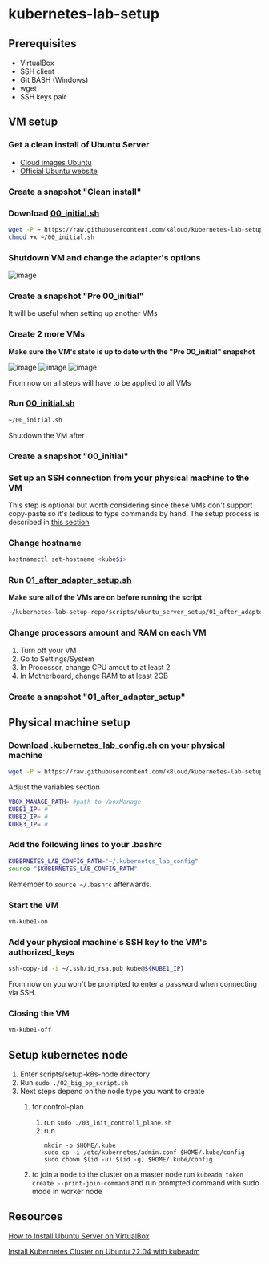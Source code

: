 # kubernetes-lab-setup

## Prerequisites
- VirtualBox
- SSH client
- Git BASH (Windows)
- wget
- SSH keys pair

## VM setup
### Get a clean install of Ubuntu Server
- [Cloud images Ubuntu](https://cloud-images.ubuntu.com/)
- [Official Ubuntu website](https://ubuntu.com/download/server)

### Create a snapshot "Clean install"

### Download [00_initial.sh](https://raw.githubusercontent.com/k8loud/kubernetes-lab-setup/master/scripts/ubuntu_server_setup/00_initial.sh)
```bash
wget -P ~ https://raw.githubusercontent.com/k8loud/kubernetes-lab-setup/master/scripts/ubuntu_server_setup/00_initial.sh
chmod +x ~/00_initial.sh
```

### Shutdown VM and change the adapter's options
![image](https://user-images.githubusercontent.com/29145519/226700209-2f4f55f6-8add-4c75-a296-d5e44a5c4df7.png)

### Create a snapshot "Pre 00_initial"
It will be useful when setting up another VMs

### Create 2 more VMs
**Make sure the VM's state is up to date with the "Pre 00_initial" snapshot**

![image](https://user-images.githubusercontent.com/29145519/227028228-2d5206c7-7eed-47e4-83c8-a5c7f3e26f8d.png)
![image](https://user-images.githubusercontent.com/29145519/227028319-17612d80-3db4-4e98-915c-ab8700a85531.png)
![image](https://user-images.githubusercontent.com/29145519/227028389-dce21682-b249-408c-abd0-7ed49630224a.png)

From now on all steps will have to be applied to all VMs

### Run [00_initial.sh](https://raw.githubusercontent.com/k8loud/kubernetes-lab-setup/master/scripts/ubuntu_server_setup/00_initial.sh)
```bash
~/00_initial.sh
```
Shutdown the VM after

### Create a snapshot "00_initial"

### Set up an SSH connection from your physical machine to the VM
This step is optional but worth considering since these VMs don't support copy-paste so it's tedious to type commands by hand.
The setup process is described in [this section](#physical-machine-setup)

### Change hostname
```bash
hostnamectl set-hostname <kube$i>
```

### Run [01_after_adapter_setup.sh](https://raw.githubusercontent.com/k8loud/kubernetes-lab-setup/master/scripts/ubuntu_server_setup/01_after_adapter_setup.sh)
**Make sure all of the VMs are on before running the script**
```bash
~/kubernetes-lab-setup-repo/scripts/ubuntu_server_setup/01_after_adapter_setup.sh
```

### Change processors amount and RAM on each VM

1. Turn off your VM
2. Go to Settings/System
3. In Processor, change CPU amout to at least 2
4. In Motherboard, change RAM to at least 2GB

### Create a snapshot "01_after_adapter_setup"

## Physical machine setup
### Download [.kubernetes_lab_config.sh](https://raw.githubusercontent.com/k8loud/kubernetes-lab-setup/master/configs/.kubernetes_lab_config.sh) on your physical machine
```bash
wget -P ~ https://raw.githubusercontent.com/k8loud/kubernetes-lab-setup/master/configs/.kubernetes_lab_config.sh
```
Adjust the variables section
```bash
VBOX_MANAGE_PATH= #path to VboxManage
KUBE1_IP= #
KUBE2_IP= #
KUBE3_IP= #
```

### Add the following lines to your .bashrc
```bash
KUBERNETES_LAB_CONFIG_PATH="~/.kubernetes_lab_config"
source "$KUBERNETES_LAB_CONFIG_PATH"
```
Remember to `source ~/.bashrc` afterwards.

### Start the VM
```bash
vm-kube1-on
```

### Add your physical machine's SSH key to the VM's authorized_keys
```bash
ssh-copy-id -i ~/.ssh/id_rsa.pub kube@${KUBE1_IP}
```
From now on you won't be prompted to enter a password when connecting via SSH.

### Closing the VM
```bash
vm-kube1-off
```

## Setup kubernetes node
1. Enter scripts/setup-k8s-node directory
2. Run ```sudo ./02_big_pp_script.sh```
3. Next steps depend on the node type you want to create
   1. for control-plan 
      1. run ```sudo ./03_init_controll_plane.sh```
      2. run 
         ```
         mkdir -p $HOME/.kube
         sudo cp -i /etc/kubernetes/admin.conf $HOME/.kube/config
         sudo chown $(id -u):$(id -g) $HOME/.kube/config
         ```
  
   2. to join a node to the cluster on a master node run ```kubeadm token create --print-join-command``` and run prompted command with sudo mode in worker node

## Resources
[How to Install Ubuntu Server on VirtualBox](https://hibbard.eu/install-ubuntu-virtual-box/)

[Install Kubernetes Cluster on Ubuntu 22.04 with kubeadm](https://computingforgeeks.com/install-kubernetes-cluster-ubuntu-jammy/)
